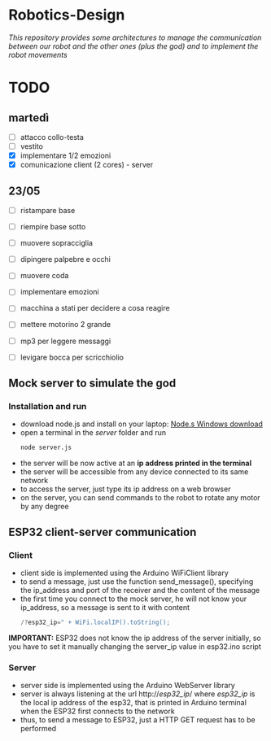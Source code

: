 # Robotics-Design
*This repository provides some architectures to manage the communication between our robot and the other ones (plus the god) and to implement the robot movements*

# TODO

## martedì
- [ ] attacco collo-testa
- [ ] vestito
- [x] implementare 1/2 emozioni
- [x] comunicazione client (2 cores) - server

## 23/05
- [ ] ristampare base
- [ ] riempire base sotto
- [ ] muovere sopracciglia
- [ ] dipingere palpebre e occhi
- [ ] muovere coda
- [ ] implementare emozioni
- [ ] macchina a stati per decidere a cosa reagire
- [ ] mettere motorino 2 grande
- [ ] mp3 per leggere messaggi
- [ ] levigare bocca per scricchiolio


## Mock server to simulate the god
### Installation and run
 - download node.js and install on your laptop: [Node.s Windows download](https://nodejs.org/en/download)
 - open a terminal in the *server* folder and run 
   ``` bash
   node server.js 
   ```
 - the server will be now active at an **ip address printed in the terminal**
 - the server will be accessible from any device connected to its same network
 - to access the server, just type its ip address on a web browser
 - on the server, you can send commands to the robot to rotate any motor by any degree
 
 ## ESP32 client-server communication
 ### Client
  - client side is implemented using the Arduino WiFiClient library
  - to send a message, just use the function send_message(), specifying the ip_address and port of the receiver and the content of the message
  - the first time you connect to the mock server, he will not know your ip_address, so a message is sent to it with content
    ``` c++
    /?esp32_ip=" + WiFi.localIP().toString();
    ```
  **IMPORTANT:** ESP32 does not know the ip address of the server initially, so you have to set it manually changing the server_ip value in esp32.ino script
  
  ### Server
   - server side is implemented using the Arduino WebServer library
   - server is always listening at the url http://*esp32_ip*/ where *esp32_ip* is the local ip address of the esp32, that is printed in Arduino terminal when the ESP32 first connects to the network
   - thus, to send a message to ESP32, just a HTTP GET request has to be performed
  
